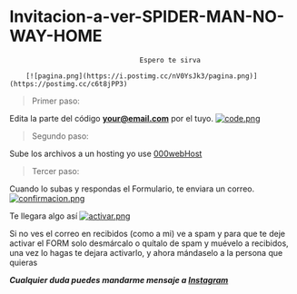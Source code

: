# Invitacion-a-ver-SPIDER-MAN-NO-WAY-HOME
									Espero te sirva

		[![pagina.png](https://i.postimg.cc/nV0YsJk3/pagina.png)](https://postimg.cc/c6t8jPP3)

> Primer paso:
> 
  Edita la parte del código **your@email.com** por el tuyo.
  [![code.png](https://i.postimg.cc/76RrKc40/code.png)](https://postimg.cc/njqWz3Ch)
  
> Segundo paso:
>  
  Sube los archivos a un hosting yo use [000webHost](https://mex.000webhost.com/?__cf_chl_jschl_tk__=NT6epf63gNNVz3q3.B.7jlF5CDj43E_YACtG.Iw8QnM-1637272398-0-gaNycGzNCBE#feature-table)

> Tercer paso:
>  
  Cuando lo subas y respondas el Formulario, te enviara un correo.
  [![confirmacion.png](https://i.postimg.cc/gcBB68cX/confirmacion.png)](https://postimg.cc/HjXtqJyd)
  
  Te llegara algo así
  [![activar.png](https://i.postimg.cc/V6w5gJYX/activar.png)](https://postimg.cc/Z9fTKKvq)
  
 Si no ves el correo en recibidos (como a mi) ve a spam y para que te deje activar el FORM solo desmárcalo o quítalo de spam y muévelo a recibidos, una vez lo hagas te dejara    activarlo, y ahora mándaselo a la persona que quieras
 
 
 ***Cualquier duda puedes mandarme mensaje a [Instagram](https://www.instagram.com/julian.gnz/?hl=es-la)***


